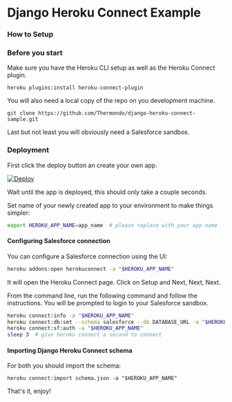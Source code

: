# Django Heroku Connect Example

### How to Setup

### Before you start

Make sure you have the Heroku CLI setup as well as the Heroku Connect plugin.

```shell
heroku plugins:install heroku-connect-plugin
```

You will also need a local copy of the repo on you development machine.

```shell
git clone https://github.com/Thermondo/django-heroku-connect-sample.git
```

Last but not least you will obviously need a Salesforce sandbox.

### Deployment

First click the deploy button an create your own app.

[![Deploy](https://www.herokucdn.com/deploy/button.svg)](https://heroku.com/deploy?template=https://github.com/Thermondo/django-heroku-connect-sample)

Wait until the app is deployed, this should only take a couple seconds.

Set name of your newly created app to your environment to make things simpler:

```bash
export HEROKU_APP_NAME=app_name  # please replace with your app name
```

#### Configuring Salesforce connection

You can configure a Salesforce connection using the UI:

```bash
heroku addons:open herokuconnect -a "$HEROKU_APP_NAME"
```

It will open the Heroku Connect page. Click on Setup and Next, Next, Next.

From the command line, run the following command and follow the instructions.
You will be prompted to login to your Salesforce sandbox. 

```bash
heroku connect:info -a "$HEROKU_APP_NAME"
heroku connect:db:set --schema salesforce --db DATABASE_URL -a "$HEROKU_APP_NAME"
heroku connect:sf:auth -a "$HEROKU_APP_NAME"
sleep 3  # give heroku connect a second to connect
```

#### Importing Django Heroku Connect schema

For both you should import the schema:

```
heroku connect:import schema.json -a "$HEROKU_APP_NAME"
```

That's it, enjoy!
